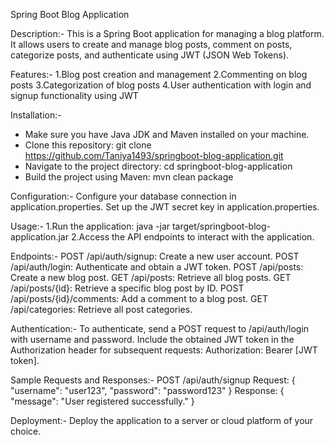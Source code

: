 Spring Boot Blog Application 

Description:-
This is a Spring Boot application for managing a blog platform. It allows users to create and manage blog posts, comment on posts, categorize posts, and authenticate using JWT (JSON Web Tokens).

Features:-
1.Blog post creation and management
2.Commenting on blog posts
3.Categorization of blog posts
4.User authentication with login and signup functionality using JWT

Installation:-
- Make sure you have Java JDK and Maven installed on your machine.
- Clone this repository:
git clone https://github.com/Taniya1493/springboot-blog-application.git
- Navigate to the project directory:
cd springboot-blog-application
- Build the project using Maven:
mvn clean package

Configuration:-
Configure your database connection in application.properties.
Set up the JWT secret key in application.properties.

Usage:-
1.Run the application:
java -jar target/springboot-blog-application.jar
2.Access the API endpoints to interact with the application.

Endpoints:-
POST /api/auth/signup: Create a new user account.
POST /api/auth/login: Authenticate and obtain a JWT token.
POST /api/posts: Create a new blog post.
GET /api/posts: Retrieve all blog posts.
GET /api/posts/{id}: Retrieve a specific blog post by ID.
POST /api/posts/{id}/comments: Add a comment to a blog post.
GET /api/categories: Retrieve all post categories.

Authentication:-
To authenticate, send a POST request to /api/auth/login with username and password.
Include the obtained JWT token in the Authorization header for subsequent requests: Authorization: Bearer [JWT token].

Sample Requests and Responses:-
POST /api/auth/signup
Request:
{
  "username": "user123",
  "password": "password123"
}
Response:
{
  "message": "User registered successfully."
}

Deployment:-
Deploy the application to a server or cloud platform of your choice.

